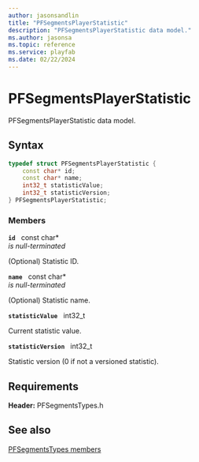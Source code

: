 ```yaml
---
author: jasonsandlin
title: "PFSegmentsPlayerStatistic"
description: "PFSegmentsPlayerStatistic data model."
ms.author: jasonsa
ms.topic: reference
ms.service: playfab
ms.date: 02/22/2024
---
```


# PFSegmentsPlayerStatistic  

PFSegmentsPlayerStatistic data model.  

## Syntax  
  
```cpp
typedef struct PFSegmentsPlayerStatistic {  
    const char* id;  
    const char* name;  
    int32_t statisticValue;  
    int32_t statisticVersion;  
} PFSegmentsPlayerStatistic;  
```
  
### Members  
  
**`id`** &nbsp; const char*  
*is null-terminated*  
  
(Optional) Statistic ID.
  
**`name`** &nbsp; const char*  
*is null-terminated*  
  
(Optional) Statistic name.
  
**`statisticValue`** &nbsp; int32_t  
  
Current statistic value.
  
**`statisticVersion`** &nbsp; int32_t  
  
Statistic version (0 if not a versioned statistic).
  
  
## Requirements  
  
**Header:** PFSegmentsTypes.h
  
## See also  
[PFSegmentsTypes members](../pfsegmentstypes_members.md)  

  
  

